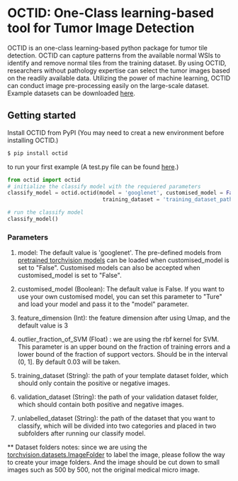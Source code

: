 
# OCTID: One-Class learning-based tool for Tumor Image Detection

OCTID is an one-class learning-based python package for tumor tile detection. OCTID can capture patterns from the available normal WSIs to identify and remove normal tiles from the training dataset. By using OCTID, researchers without pathology expertise can select the tumor images based on the readily available data. Utilizing the power of machine learning, OCTID can conduct image pre-processing easily on the large-scale dataset. Example datasets can be downloaded [here](https://github.com/LitaoYang-Jet/OCTID/tree/main/small_samples).

## Getting started

Install OCTID from PyPI
(You may need to creat a new environment before installing OCTID.)

```bash
$ pip install octid
```

to run your first example
(A test.py file can be found [here](https://github.com/LitaoYang-Jet/OCTID/tree/main).)

```python
from octid import octid
# initialize the classify model with the requiered parameters
classify_model = octid.octid(model = 'googlenet', customised_model = False, feature_dimension = 3, outlier_fraction_of_SVM = 0.03,
                              training_dataset = 'training_dataset_path', validation_dataset = 'validation_dataset_path', unlabelled_dataset='unlabelled_dataset_path')

# run the classify model
classify_model()
```

### Parameters

1. model: The default value is 'googlenet'. The pre-defined models from [pretrained torchvision models](https://pytorch.org/docs/stable/torchvision/models.html) can be loaded when customised_model is set to "False". Customised models can also be accepted when customised_model is set to "False".

2. customised_model (Boolean): The default value is False. If you want to use your own customised model, you can set this parameter to "Ture" and load your model and pass it to the "model" parameter.

3. feature_dimension (Int): the feature dimension after using Umap, and the default value is 3

4. outlier_fraction_of_SVM (Float) : we are using the rbf kernel for SVM. This parameter is an upper bound on the fraction of training errors and a lower bound of the fraction of support vectors. Should be in the interval (0, 1]. By default 0.03 will be taken.

5. training_dataset (String): the path of your template dataset folder, which should only contain the positive or negative images.

6. validation_dataset (String): the path of your validation dataset folder, which should contain both positive and negative images.

7. unlabelled_dataset (String): the path of the dataset that you want to classify, which will be divided into two categories and placed in two subfolders after running our classify model.

** Dataset folders notes: since we are using the [torchvision.datasets.ImageFolder](https://pytorch.org/docs/stable/torchvision/datasets.html#imagefolder) to label the image, please follow the way to create your image folders. And the image should be cut down to small images such as 500 by 500, not the original medical micro image.

